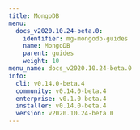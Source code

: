 ```yaml
---
title: MongoDB
menu:
  docs_v2020.10.24-beta.0:
    identifier: mg-mongodb-guides
    name: MongoDB
    parent: guides
    weight: 10
menu_name: docs_v2020.10.24-beta.0
info:
  cli: v0.14.0-beta.4
  community: v0.14.0-beta.4
  enterprise: v0.1.0-beta.4
  installer: v0.14.0-beta.4
  version: v2020.10.24-beta.0
---
```



